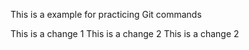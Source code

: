 This is a example for practicing Git commands

This is a change 1
This is a change 2
This is a change 2

